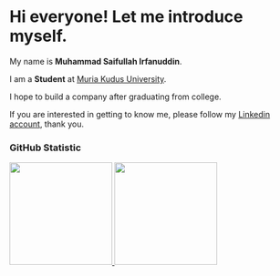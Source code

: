 # Hi everyone! Let me introduce myself. 

My name is **Muhammad Saifullah Irfanuddin**.<br>

I am a **Student** at [Muria Kudus University](https://umk.ac.id/).<br>

I hope to build a company after graduating from college.<br>

If you are interested in getting to know me, please follow my [Linkedin account](linkedin.com/in/saifullah-irfanuddin-محمّد-4406b01bb), thank you.

### GitHub Statistic
<p align="left">
<a href="https://github.com/musairdev">
  <img height="180em" src="https://github-readme-stats-eight-theta.vercel.app/api?username=musairdev&show_icons=true&theme=algolia&include_all_commits=true&count_private=true"/>
  <img height="180em" src="https://github-readme-stats-eight-theta.vercel.app/api/top-langs/?username=musairdev&layout=compact&theme=algolia"/>
</a>
</p>
